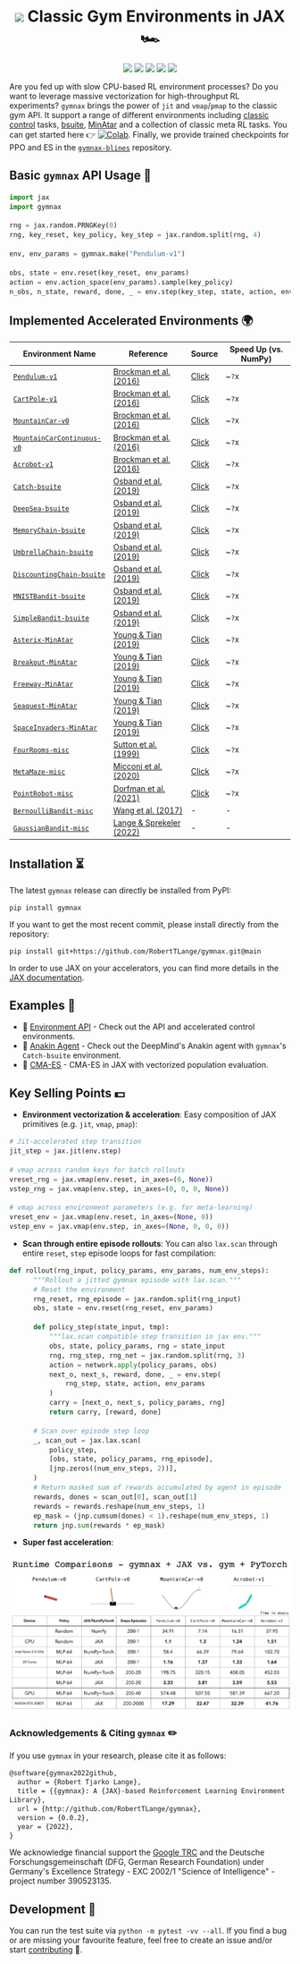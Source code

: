 <h1 align="center">
  <a href="https://github.com/RobertTLange/gymnax/blob/main/docs/logo.png">
    <img src="https://github.com/RobertTLange/gymnax/blob/main/docs/logo.png?raw=true" width="200" /></a>
  <b>Classic Gym Environments in JAX 🏎️</b><br>
</h1>

<p align="center">
      <a href="https://pypi.python.org/pypi/gymnax">
        <img src="https://img.shields.io/pypi/pyversions/gymnax.svg?style=flat-square" /></a>
       <a href= "https://badge.fury.io/py/gymnax">
        <img src="https://badge.fury.io/py/gymnax.svg" /></a>
       <a href= "https://github.com/RobertTLange/gymnax/blob/master/LICENSE.md">
        <img src="https://img.shields.io/badge/license-Apache2.0-blue.svg" /></a>
       <a href= "https://codecov.io/gh/RobertTLange/gymnax">
        <img src="https://codecov.io/gh/RobertTLange/gymnax/branch/main/graph/badge.svg?token=OKKPDRIQJR" /></a>
       <a href= "https://colab.research.google.com/github/RobertTLange/gymnax/blob/main/examples/getting_started.ipynb">
        <img src="https://colab.research.google.com/assets/colab-badge.svg" /></a>
</p>


Are you fed up with slow CPU-based RL environment processes? Do you want to leverage massive vectorization for high-throughput RL experiments? `gymnax` brings the power of `jit` and `vmap`/`pmap` to the classic gym API. It support a range of different environments including [classic control](https://github.com/openai/gym/tree/master/gym/envs/classic_control) tasks, [bsuite](https://github.com/deepmind/bsuite), [MinAtar](https://github.com/kenjyoung/MinAtar/) and a collection of classic meta RL tasks. You can get started here 👉 [![Colab](https://colab.research.google.com/assets/colab-badge.svg)](https://colab.research.google.com/github/RobertTLange/gymnax/blob/main/examples/00_getting_started.ipynb). Finally, we provide trained checkpoints for PPO and ES in the [`gymnax-blines`](https://github.com/RobertTLange/gymnax-blines) repository.

## Basic `gymnax` API Usage 🍲

```python
import jax
import gymnax

rng = jax.random.PRNGKey(0)
rng, key_reset, key_policy, key_step = jax.random.split(rng, 4)

env, env_params = gymnax.make("Pendulum-v1")

obs, state = env.reset(key_reset, env_params)
action = env.action_space(env_params).sample(key_policy)
n_obs, n_state, reward, done, _ = env.step(key_step, state, action, env_params)
```

## Implemented Accelerated Environments 🌍


| Environment Name | Reference | Source | Speed Up (vs. NumPy) |
| --- | --- | --- | --- |
| [`Pendulum-v1`](https://github.com/RobertTLange/gymnax/blob/main/gymnax/environments/classic_control/pendulum.py) | [Brockman et al. (2016)](https://arxiv.org/abs/1606.01540)  | [Click](https://github.com/openai/gym/blob/master/gym/envs/classic_control/pendulum.py) | ~`?`x
| [`CartPole-v1`](https://github.com/RobertTLange/gymnax/blob/main/gymnax/environments/classic_control/cartpole.py) | [Brockman et al. (2016)](https://arxiv.org/abs/1606.01540)  | [Click](https://github.com/openai/gym/blob/master/gym/envs/classic_control/cartpole.py) | ~`?`x
| [`MountainCar-v0`](https://github.com/RobertTLange/gymnax/blob/main/gymnax/environments/classic_control/mountain_car.py) | [Brockman et al. (2016)](https://arxiv.org/abs/1606.01540) | [Click](https://github.com/openai/gym/blob/master/gym/envs/classic_control/mountain_car.py) | ~`?`x
| [`MountainCarContinuous-v0`](https://github.com/RobertTLange/gymnax/blob/main/gymnax/environments/classic_control/continuous_mountain_car.py) | [Brockman et al. (2016)](https://arxiv.org/abs/1606.01540)  | [Click](https://github.com/openai/gym/blob/master/gym/envs/classic_control/continuous_mountain_car.py) | ~`?`x
| [`Acrobot-v1`](https://github.com/RobertTLange/gymnax/blob/main/gymnax/environments/classic_control/acrobot.py) | [Brockman et al. (2016)](https://arxiv.org/abs/1606.01540)  | [Click](https://github.com/openai/gym/blob/master/gym/envs/classic_control/acrobot.py) | ~`?`x
| [`Catch-bsuite`](https://github.com/RobertTLange/gymnax/blob/main/gymnax/environments/bsuite/catch.py) | [Osband et al. (2019)](https://openreview.net/forum?id=rygf-kSYwH) | [Click](https://github.com/deepmind/bsuite/blob/master/bsuite/environments/catch.py) | ~`?`x
| [`DeepSea-bsuite`](https://github.com/RobertTLange/gymnax/blob/main/gymnax/environments/bsuite/deep_sea.py) | [Osband et al. (2019)](https://openreview.net/forum?id=rygf-kSYwH) | [Click](https://github.com/deepmind/bsuite/blob/master/bsuite/environments/deep_sea.py)  | ~`?`x
| [`MemoryChain-bsuite`](https://github.com/RobertTLange/gymnax/blob/main/gymnax/environments/bsuite/memory_chain.py) | [Osband et al. (2019)](https://openreview.net/forum?id=rygf-kSYwH) | [Click](https://github.com/deepmind/bsuite/blob/master/bsuite/environments/memory_chain.py)  | ~`?`x
| [`UmbrellaChain-bsuite`](https://github.com/RobertTLange/gymnax/blob/main/gymnax/environments/bsuite/umbrella_chain.py) | [Osband et al. (2019)](https://openreview.net/forum?id=rygf-kSYwH) | [Click](https://github.com/deepmind/bsuite/blob/master/bsuite/environments/umbrella_chain.py)  | ~`?`x
| [`DiscountingChain-bsuite`](https://github.com/RobertTLange/gymnax/blob/main/gymnax/environments/bsuite/discounting_chain.py) | [Osband et al. (2019)](https://openreview.net/forum?id=rygf-kSYwH) | [Click](https://github.com/deepmind/bsuite/blob/master/bsuite/environments/discounting_chain.py)  | ~`?`x
| [`MNISTBandit-bsuite`](https://github.com/RobertTLange/gymnax/blob/main/gymnax/environments/bsuite/mnist.py) | [Osband et al. (2019)](https://openreview.net/forum?id=rygf-kSYwH) | [Click](https://github.com/deepmind/bsuite/blob/master/bsuite/environments/mnist.py)  | ~`?`x
| [`SimpleBandit-bsuite`](https://github.com/RobertTLange/gymnax/blob/main/gymnax/environments/bsuite/bandit.py) | [Osband et al. (2019)](https://openreview.net/forum?id=rygf-kSYwH) | [Click](https://github.com/deepmind/bsuite/blob/master/bsuite/environments/bandit.py)  | ~`?`x
| [`Asterix-MinAtar`](https://github.com/RobertTLange/gymnax/blob/main/gymnax/environments/minatar/asterix.py) | [Young & Tian (2019)](https://arxiv.org/abs/1903.03176) | [Click](https://github.com/kenjyoung/MinAtar/blob/master/minatar/environments/asterix.py) | ~`?`x
| [`Breakout-MinAtar`](https://github.com/RobertTLange/gymnax/blob/main/gymnax/environments/minatar/breakout.py) | [Young & Tian (2019)](https://arxiv.org/abs/1903.03176) | [Click](https://github.com/kenjyoung/MinAtar/blob/master/minatar/environments/breakout.py) | ~`?`x
| [`Freeway-MinAtar`](https://github.com/RobertTLange/gymnax/blob/main/gymnax/environments/minatar/freeway.py) | [Young & Tian (2019)](https://arxiv.org/abs/1903.03176) | [Click](https://github.com/kenjyoung/MinAtar/blob/master/minatar/environments/freeway.py) | ~`?`x
| [`Seaquest-MinAtar`](https://github.com/RobertTLange/gymnax/blob/main/gymnax/environments/minatar/seaquest.py) | [Young & Tian (2019)](https://arxiv.org/abs/1903.03176) | [Click](https://github.com/kenjyoung/MinAtar/blob/master/minatar/environments/seaquest.py) | ~`?`x
| [`SpaceInvaders-MinAtar`](https://github.com/RobertTLange/gymnax/blob/main/gymnax/environments/minatar/space_invaders.py) | [Young & Tian (2019)](https://arxiv.org/abs/1903.03176) | [Click](https://github.com/kenjyoung/MinAtar/blob/master/minatar/environments/space_invaders.py) | ~`?`x
| [`FourRooms-misc`](https://github.com/RobertTLange/gymnax/blob/main/gymnax/environments/misc/rooms.py) | [Sutton et al. (1999)](https://people.cs.umass.edu/~barto/courses/cs687/Sutton-Precup-Singh-AIJ99.pdf) | [Click](https://github.com/howardh/gym-fourrooms) | ~`?`x
| [`MetaMaze-misc`](https://github.com/RobertTLange/gymnax/blob/main/gymnax/environments/misc/meta_maze.py) | [Micconi et al. (2020)](https://arxiv.org/abs/2002.10585)  | [Click](https://github.com/uber-research/backpropamine/blob/master/simplemaze/maze.py) | ~`?`x
| [`PointRobot-misc`](https://github.com/RobertTLange/gymnax/blob/main/gymnax/environments/misc/point_robot.py) | [Dorfman et al. (2021)](https://openreview.net/pdf?id=IBdEfhLveS) | [Click](https://github.com/Rondorf/BOReL/blob/main/environments/toy_navigation/point_robot.py) | ~`?`x
| [`BernoulliBandit-misc`](https://github.com/RobertTLange/gymnax/blob/main/gymnax/environments/misc/bernoulli_bandit.py) | [Wang et al. (2017)](https://arxiv.org/abs/1611.05763) | - | -
| [`GaussianBandit-misc`](https://github.com/RobertTLange/gymnax/blob/main/gymnax/environments/misc/gaussian_bandit.py) | [Lange & Sprekeler (2022)](https://arxiv.org/abs/2010.04466) | - | -

## Installation ⏳

The latest `gymnax` release can directly be installed from PyPI:

```
pip install gymnax
```

If you want to get the most recent commit, please install directly from the repository:

```
pip install git+https://github.com/RobertTLange/gymnax.git@main
```

In order to use JAX on your accelerators, you can find more details in the [JAX documentation](https://github.com/google/jax#installation).

## Examples 📖
* 📓 [Environment API](notebooks/getting_started.ipynb) - Check out the API and accelerated control environments.
* 📓 [Anakin Agent](examples/getting_started.ipynb) - Check out the DeepMind's Anakin agent with `gymnax`'s `Catch-bsuite` environment.
* 📓 [CMA-ES](examples/pendulum_cma_es.ipynb) - CMA-ES in JAX with vectorized population evaluation.


## Key Selling Points 💵

- **Environment vectorization & acceleration**: Easy composition of JAX primitives (e.g. `jit`, `vmap`, `pmap`):

```python
# Jit-accelerated step transition
jit_step = jax.jit(env.step)

# vmap across random keys for batch rollouts
vreset_rng = jax.vmap(env.reset, in_axes=(0, None))
vstep_rng = jax.vmap(env.step, in_axes=(0, 0, 0, None))

# vmap across environment parameters (e.g. for meta-learning)
vreset_env = jax.vmap(env.reset, in_axes=(None, 0))
vstep_env = jax.vmap(env.step, in_axes=(None, 0, 0, 0))
```

- **Scan through entire episode rollouts**: You can also `lax.scan` through entire `reset`, `step` episode loops for fast compilation:

```python
def rollout(rng_input, policy_params, env_params, num_env_steps):
      """Rollout a jitted gymnax episode with lax.scan."""
      # Reset the environment
      rng_reset, rng_episode = jax.random.split(rng_input)
      obs, state = env.reset(rng_reset, env_params)

      def policy_step(state_input, tmp):
          """lax.scan compatible step transition in jax env."""
          obs, state, policy_params, rng = state_input
          rng, rng_step, rng_net = jax.random.split(rng, 3)
          action = network.apply(policy_params, obs)
          next_o, next_s, reward, done, _ = env.step(
              rng_step, state, action, env_params
          )
          carry = [next_o, next_s, policy_params, rng]
          return carry, [reward, done]

      # Scan over episode step loop
      _, scan_out = jax.lax.scan(
          policy_step,
          [obs, state, policy_params, rng_episode],
          [jnp.zeros((num_env_steps, 2))],
      )
      # Return masked sum of rewards accumulated by agent in episode
      rewards, dones = scan_out[0], scan_out[1]
      rewards = rewards.reshape(num_env_steps, 1)
      ep_mask = (jnp.cumsum(dones) < 1).reshape(num_env_steps, 1)
      return jnp.sum(rewards * ep_mask)
```

- **Super fast acceleration**: 

![](docs/classic_runtime_benchmark.png)

### Acknowledgements & Citing `gymnax` ✏️

If you use `gymnax` in your research, please cite it as follows:

```
@software{gymnax2022github,
  author = {Robert Tjarko Lange},
  title = {{gymnax}: A {JAX}-based Reinforcement Learning Environment Library},
  url = {http://github.com/RobertTLange/gymnax},
  version = {0.0.2},
  year = {2022},
}
```

We acknowledge financial support the [Google TRC](https://sites.research.google/trc/about/) and the Deutsche
Forschungsgemeinschaft (DFG, German Research Foundation) under Germany's Excellence Strategy - EXC 2002/1 "Science of Intelligence" - project number 390523135.

## Development 👷

You can run the test suite via `python -m pytest -vv --all`. If you find a bug or are missing your favourite feature, feel free to create an issue and/or start [contributing](CONTRIBUTING.md) 🤗.
